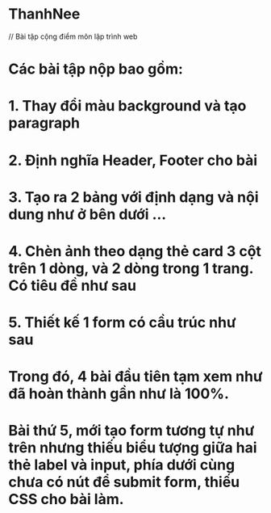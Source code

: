 # ThanhNee
// Bài tập cộng điểm môn lập trình web
# Các bài tập nộp bao gồm:
# 1. Thay đổi màu background và tạo paragraph
# 2. Định nghĩa Header, Footer cho bài
# 3. Tạo ra 2 bảng với định dạng và nội dung như ở bên dưới ...
# 4. Chèn ảnh theo dạng thẻ card 3 cột trên 1 dòng, và 2 dòng trong 1 trang. Có tiêu đề như sau
# 5. Thiết kế 1 form có cầu trúc như sau
# Trong đó, 4 bài đầu tiên tạm xem như đã hoàn thành gần như là 100%.
# Bài thứ 5, mới tạo form tương tự như trên nhưng thiếu biểu tượng giữa hai thẻ label và input, phía dưới cùng chưa có nút để submit form, thiếu CSS cho bài làm.
